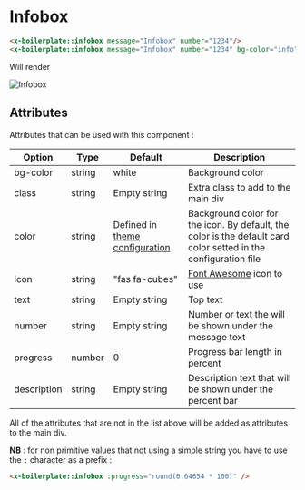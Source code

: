 # Infobox

```html
<x-boilerplate::infobox message="Infobox" number="1234"/>
<x-boilerplate::infobox message="Infobox" number="1234" bg-color="info" color="info" icon="far fa-folder" progress="65" description="65/100 closed items"/>
```

Will render

<img :src="$withBase('/assets/img/infobox.png')" alt="Infobox">

## Attributes

Attributes that can be used with this component :

| Option | Type | Default                                                  | Description |
| --- | --- |----------------------------------------------------------| --- |
| bg-color | string | white                                                    | Background color |
| class| string | Empty string                                             | Extra class to add to the main div |
| color| string | Defined in [theme configuration](../configuration/theme) | Background color for the icon. By default, the color is the default card color setted in the configuration file |
| icon | string | "fas fa-cubes"                                           | [Font Awesome](https://fontawesome.com/icons?d=gallery&p=2&m=free) icon to use |
| text | string | Empty string                                             | Top text |
| number | string | Empty string                                             | Number or text the will be shown under the message text |
| progress | number | 0                                                        | Progress bar length in percent |
| description | string | Empty string                                             | Description text that will be shown under the percent bar |

All of the attributes that are not in the list above will be added as attributes to the main div.

**NB** : for non primitive values that not using a simple string you have to use the `:` character as a prefix :

```html
<x-boilerplate::infobox :progress="round(0.64654 * 100)" />
```
